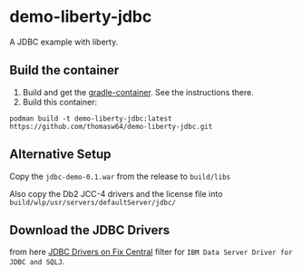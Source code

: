 # demo-liberty-jdbc

A JDBC example with liberty.

## Build the container

1. Build and get the [gradle-container](https://github.com/thomasw64/gradle-container). See the instructions there.
2. Build this container:
```
podman build -t demo-liberty-jdbc:latest https://github.com/thomasw64/demo-liberty-jdbc.git
```

## Alternative Setup

Copy the `jdbc-demo-0.1.war` from the release to `build/libs`

Also copy the Db2 JCC-4 drivers and the license file into `build/wlp/usr/servers/defaultServer/jdbc/`

## Download the JDBC Drivers

from here [JDBC Drivers on Fix Central](https://www.ibm.com/support/fixcentral/swg/selectFixes?parent=ibm~Information%2BManagement&product=ibm/Information+Management/IBM+Data+Server+Client+Packages&release=12.1&platform=All&function=fixId&fixids=*FP000*&includeSupersedes=0&source=fc) filter for `IBM Data Server Driver for JDBC and SQLJ`.

